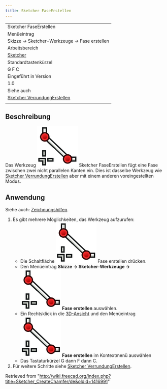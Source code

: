 ```yaml
---
title: Sketcher FaseErstellen
---
```


|                                                                                      |
| ------------------------------------------------------------------------------------ |
| Sketcher FaseErstellen                                                               |
| Menüeintrag                                                                          |
| Skizze → Sketcher-Werkzeuge → Fase erstellen                                         |
| Arbeitsbereich                                                                       |
| [Sketcher](/Sketcher_Workbench/de "Sketcher Workbench/de")                           |
| Standardtastenkürzel                                                                 |
| G F C                                                                                |
| Eingeführt in Version                                                                |
| 1.0                                                                                  |
| Siehe auch                                                                           |
| [Sketcher VerrundungErstellen](/Sketcher_CreateFillet/de "Sketcher CreateFillet/de") |
|                                                                                      |

## Beschreibung

Das Werkzeug ![](/src/assets/images/Sketcher_CreateChamfer.svg) Sketcher FaseErstellen fügt eine Fase zwischen zwei nicht parallelen Kanten ein. Dies ist dasselbe Werkzeug wie [Sketcher VerrundungErstellen](/Sketcher_CreateFillet/de "Sketcher CreateFillet/de") aber mit einem anderen voreingestellten Modus.

## Anwendung

Siehe auch: [Zeichnungshilfen](/Sketcher_Workbench/de#Zeichnungshilfen "Sketcher Workbench/de").

1. Es gibt mehrere Möglichkeiten, das Werkzeug aufzurufen:
   - Die Schaltfläche ![](/src/assets/images/Sketcher_CreateChamfer.svg) Fase erstellen drücken.
   - Den Menüeintrag **Skizze → Sketcher-Werkzeuge → ![](/src/assets/images/Sketcher_CreateChamfer.svg) Fase erstellen** auswählen.
   - Ein Rechtsklick in die [3D-Ansicht](/3D_view/de "3D view/de") und den Menüeintrag **![](/src/assets/images/Sketcher_CreateChamfer.svg) Fase erstellen** im Kontextmenü auswählen
   - Das Tastaturkürzel G dann F dann C.
2. Für weitere Schritte siehe [Sketcher VerrundungErstellen](/Sketcher_CreateFillet/de#Anwendung "Sketcher CreateFillet/de").

Retrieved from "<http://wiki.freecad.org/index.php?title=Sketcher_CreateChamfer/de&oldid=1416991>"
